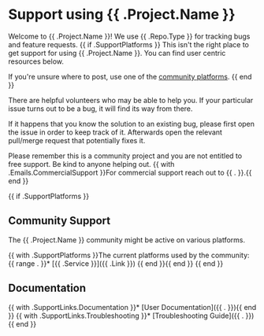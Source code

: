 # Support using {{ .Project.Name }}

Welcome to {{ .Project.Name }}! We use {{ .Repo.Type }} for tracking bugs and feature requests.
{{ if .SupportPlatforms }}
This isn't the right place to get support for using {{ .Project.Name }}. You can find user centric resources below.

If you're unsure where to post, use one of the [community platforms](#community-support).
{{ end }}

There are helpful volunteers who may be able to help you. If your particular issue turns out to be a bug, it will find its way from there.

If it happens that you know the solution to an existing bug, please first open the issue in order to keep track of it. Afterwards open the relevant pull/merge request that potentially fixes it.

Please remember this is a community project and you are not entitled to free support. Be kind to anyone helping out. {{ with .Emails.CommercialSupport }}For commercial support reach out to {{ . }}.{{ end }}

{{ if .SupportPlatforms }}
## Community Support

The {{ .Project.Name }} community might be active on various platforms.

{{ with .SupportPlatforms }}The current platforms used by the community:
{{ range . }}* [{{ .Service }}]({{ .Link }})
{{ end }}{{ end }}
{{ end }}

## Documentation

{{ with .SupportLinks.Documentation }}* [User Documentation]({{ . }}){{ end }}
{{ with .SupportLinks.Troubleshooting }}* [Troubleshooting Guide]({{ . }}){{ end }}
